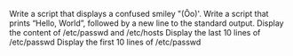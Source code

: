 Write a script that displays a confused smiley "(Ôo)'.
Write a script that prints “Hello, World”, followed by a new line to the standard output.
Display the content of /etc/passwd and /etc/hosts
Display the last 10 lines of /etc/passwd
Display the first 10 lines of /etc/passwd
